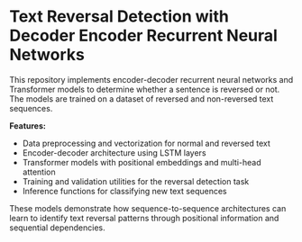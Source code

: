 # Text Reversal Detection with Decoder Encoder Recurrent Neural Networks

This repository implements encoder-decoder recurrent neural networks and Transformer models to determine whether a sentence is reversed or not. The models are trained on a dataset of reversed and non-reversed text sequences.

**Features:**
- Data preprocessing and vectorization for normal and reversed text
- Encoder-decoder architecture using LSTM layers
- Transformer models with positional embeddings and multi-head attention
- Training and validation utilities for the reversal detection task
- Inference functions for classifying new text sequences

These models demonstrate how sequence-to-sequence architectures can learn to identify text reversal patterns through positional information and sequential dependencies.

